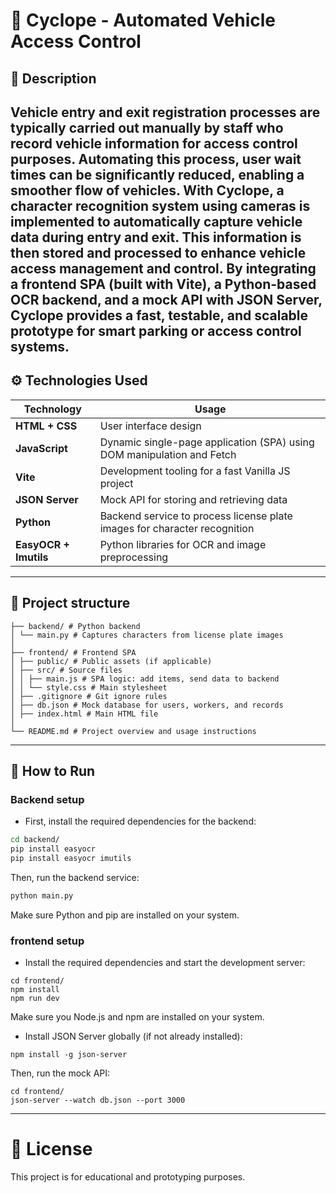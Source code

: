 # 🚗 Cyclope - Automated Vehicle Access Control
## 🧠 Description

Vehicle entry and exit registration processes are typically carried out manually by staff who record vehicle information for access control purposes.
Automating this process, user wait times can be significantly reduced, enabling a smoother flow of vehicles. With Cyclope, a character recognition system using cameras is implemented to automatically capture vehicle data during entry and exit. This information is then stored and processed to enhance vehicle access management and control.
By integrating a frontend SPA (built with Vite), a Python-based OCR backend, and a mock API with JSON Server, Cyclope provides a fast, testable, and scalable prototype for smart parking or access control systems.
---

## ⚙️ Technologies Used

| **Technology**    | **Usage**                                                              |
| ----------------- | ---------------------------------------------------------------------- |
| **HTML + CSS**    | User interface design                                                  |
| **JavaScript**    | Dynamic single-page application (SPA) using DOM manipulation and Fetch |
| **Vite**          | Development tooling for a fast Vanilla JS project                      |
| **JSON Server**   | Mock API for storing and retrieving data                               |
| **Python**        | Backend service to process license plate images for character recognition |
| **EasyOCR + Imutils** | Python libraries for OCR and image preprocessing                   |

---

## 📁 Project structure

```
├── backend/ # Python backend
│ └── main.py # Captures characters from license plate images
│
├── frontend/ # Frontend SPA
│ ├── public/ # Public assets (if applicable)
│ ├── src/ # Source files
│ │ ├── main.js # SPA logic: add items, send data to backend
│ │ └── style.css # Main stylesheet
│ ├── .gitignore # Git ignore rules
│ ├── db.json # Mock database for users, workers, and records
│ ├── index.html # Main HTML file
│
└── README.md # Project overview and usage instructions
```
---

## 🚀 How to Run

### Backend setup

* First, install the required dependencies for the backend:

```bash
cd backend/
pip install easyocr
pip install easyocr imutils
```
Then, run the backend service:
```bash
python main.py
```

Make sure Python and pip are installed on your system.

### frontend setup
* Install the required dependencies and start the development server:
```
cd frontend/
npm install
npm run dev
```
Make sure you Node.js and npm are installed on your system.

* Install JSON Server globally (if not already installed):
```
npm install -g json-server
```
Then, run the mock API:
```
cd frontend/
json-server --watch db.json --port 3000
```
---

# 📝 License
This project is for educational and prototyping purposes.
